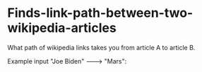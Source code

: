 # Finds-link-path-between-two-wikipedia-articles
What path of wikipedia links takes you from article A to article B.

Example input "Joe Biden" ---> "Mars":

